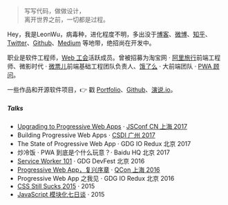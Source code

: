 > 写写代码，做做设计，  
> 离开世界之前，一切都是过程。

Hey，我是LeonWu，病毒种，进化程度不明，多出没于[博客](https://www.nnbit.com)、[微博](weibo.com/huxpro)、[知乎](https://www.zhihu.com/people/huxpro/pins/posts)、[Twitter](https://twitter.com/Huxpro/)、[Github](http://github.com/huxpro)、[Medium](https://medium.com/@Huxpro) 等地带，绝招尚在开发中。

职业是软件工程师，[Web 工会](https://medium.com/ben-and-dion/team-web-3315aa447fb2#.359a9c6cl)活跃成员。曾被招募为淘宝网 · [阿里旅行](http://alitrip.com)前端工程师、微影时代 · [微票儿](http://www.wepiao.com/?r=movie)前端基础工程团队负责人、[饿了么](https://ele.me/) · 大前端团队 · [PWA 顾问](https://medium.com/elemefe/upgrading-ele-me-to-progressive-web-app-2a446832e509)。

一些作品和开源软件项目，👉 戳 [Portfolio](/portfolio)、[Github](http://github.com/huxpro)、[演说.io](http://https://zhuanlan.zhihu.com/p/21280918)。 


##### Talks

- [Upgrading to Progressive Web Apps][9] · [JSConf CN 上海 2017](http://2017.jsconf.cn/)
- Building Progressive Web Apps · [CSDI 广州 2017](http://www.csdisummit.com/)
- The State of Progressive Web App · GDG IO Redux 北京 2017
- 炒冷饭 · PWA 到底是个什么玩意？· Baidu HQ 北京 2017
- [Service Worker 101][5] · GDG DevFest 北京 2016
- [Progressive Web App，复兴序章][4] · [QCon 上海 2016](http://2016.qconshanghai.com/presentation/3111)
- Progressive Web App 之我见 · GDG IO Redux 北京 2016
- [CSS Still Sucks 2015][2] · 2015
- [JavaScript 模块化七日谈][1] · 2015

[1]: //www.nnbit.com/2015/07/09/js-module-7day/
[2]: //www.nnbit.com/2015/12/28/css-sucks-2015/
[3]: //www.nnbit.com/2016/06/05/pwa-in-my-pov/
[4]: //www.nnbit.com/2016/10/20/pwa-qcon2016/
[5]: //www.nnbit.com/2016/11/20/sw-101-gdgdf/
[6]: https://yanshuo.io/assets/player/?deck=58ac8598b123db0067292f92 "PWA Rehashing"
[7]: https://yanshuo.io/assets/player/?deck=593ad6fbfe88c2006a0a0d6d "The State of PWA"
[8]: https://yanshuo.io/assets/player/?deck=594d673d570c357d0698a950 "Building PWA"
[9]: //www.nnbit.com/jsconfcn2017/
